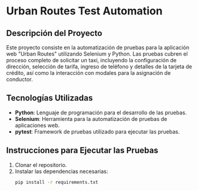 # Urban Routes Test Automation

## Descripción del Proyecto
Este proyecto consiste en la automatización de pruebas para la aplicación web "Urban Routes" utilizando Selenium y Python. Las pruebas cubren el proceso completo de solicitar un taxi, incluyendo la configuración de dirección, selección de tarifa, ingreso de teléfono y detalles de la tarjeta de crédito, así como la interacción con modales para la asignación de conductor.

## Tecnologías Utilizadas
- **Python**: Lenguaje de programación para el desarrollo de las pruebas.
- **Selenium**: Herramienta para la automatización de pruebas de aplicaciones web.
- **pytest**: Framework de pruebas utilizado para ejecutar las pruebas.

## Instrucciones para Ejecutar las Pruebas
1. Clonar el repositorio.
2. Instalar las dependencias necesarias:
   ```bash
   pip install -r requirements.txt